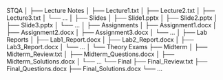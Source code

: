 STQA
│
├── Lecture Notes
│   ├── Lecture1.txt
│   ├── Lecture2.txt
│   ├── Lecture3.txt
│   └── ...
│
├── Slides
│   ├── Slide1.pptx
│   ├── Slide2.pptx
│   ├── Slide3.pptx
│   └── ...
│
├── Assignments
│   ├── Assignment1.docx
│   ├── Assignment2.docx
│   ├── Assignment3.docx
│   └── ...
│
├── Lab Reports
│   ├── Lab1_Report.docx
│   ├── Lab2_Report.docx
│   ├── Lab3_Report.docx
│   └── ...
│
└── Theory Exams
    ├── Midterm
    │   ├── Midterm_Review.txt
    │   ├── Midterm_Questions.docx
    │   ├── Midterm_Solutions.docx
    │   └── ...
    └── Final
        ├── Final_Review.txt
        ├── Final_Questions.docx
        ├── Final_Solutions.docx
        └── ...
